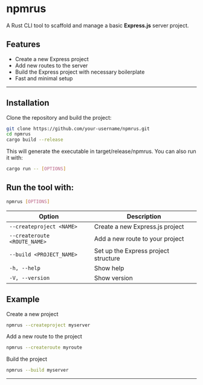 # npmrus

A Rust CLI tool to scaffold and manage a basic **Express.js** server project.

## Features

- Create a new Express project
- Add new routes to the server
- Build the Express project with necessary boilerplate
- Fast and minimal setup

---

## Installation

Clone the repository and build the project:

```bash
git clone https://github.com/your-username/npmrus.git
cd npmrus
cargo build --release
```

This will generate the executable in target/release/npmrus.
You can also run it with:
```bash
cargo run -- [OPTIONS]
```

## Run the tool with:
```bash
npmrus [OPTIONS]
```

| Option                       | Description                          |
| ---------------------------- | ------------------------------------ |
| `--createproject <NAME>`     | Create a new Express.js project      |
| `--createroute <ROUTE_NAME>` | Add a new route to your project      |
| `--build <PROJECT_NAME>`     | Set up the Express project structure |
| `-h, --help`                 | Show help                            |
| `-V, --version`              | Show version                         |


## Example
Create a new project
```bash
npmrus --createproject myserver
```

Add a new route to the project
```bash
npmrus --createroute myroute
```

Build the project
```bash
npmrus --build myserver
```

---
